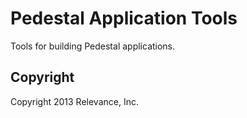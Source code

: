 # Pedestal Application Tools

Tools for building Pedestal applications.

Copyright
---------
Copyright 2013 Relevance, Inc.

